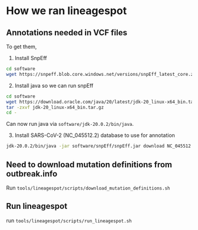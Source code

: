 # How we ran lineagespot

## Annotations needed in VCF files
To get them,
1. Install SnpEff
```bash
cd software
wget https://snpeff.blob.core.windows.net/versions/snpEff_latest_core.zip
```

2. Install java so we can run snpEff
```bash
cd software
wget https://download.oracle.com/java/20/latest/jdk-20_linux-x64_bin.tar.gz
tar -zxvf jdk-20_linux-x64_bin.tar.gz
cd -
```
Can now run java via `software/jdk-20.0.2/bin/java`.

3. Install SARS-CoV-2 (NC_045512.2) database to use for annotation
```bash
jdk-20.0.2/bin/java -jar software/snpEff/snpEff.jar download NC_045512.2
```

## Need to download mutation definitions from outbreak.info
Run `tools/lineagespot/scripts/download_mutation_definitions.sh`

## Run lineagespot
run `tools/lineagespot/scripts/run_lineagespot.sh`